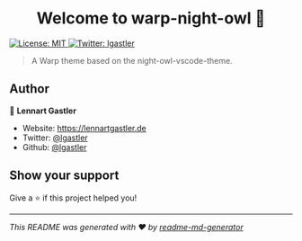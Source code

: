 <h1 align="center">Welcome to warp-night-owl 👋</h1>
<p>
  <a href="#" target="_blank">
    <img alt="License: MIT" src="https://img.shields.io/badge/License-MIT-yellow.svg" />
  </a>
  <a href="https://twitter.com/lgastler" target="_blank">
    <img alt="Twitter: lgastler" src="https://img.shields.io/twitter/follow/lgastler.svg?style=social" />
  </a>
</p>

> A Warp theme based on the night-owl-vscode-theme.

## Author

👤 **Lennart Gastler**

* Website: https://lennartgastler.de
* Twitter: [@lgastler](https://twitter.com/lgastler)
* Github: [@lgastler](https://github.com/lgastler)

## Show your support

Give a ⭐️ if this project helped you!

***
_This README was generated with ❤️ by [readme-md-generator](https://github.com/kefranabg/readme-md-generator)_